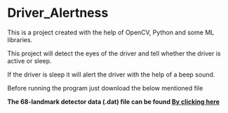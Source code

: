 # Driver_Alertness
<p>This is a project created with the help of OpenCV, Python and some ML libraries.</p>
<p>This project will detect the eyes of the driver and tell whether the driver is active or sleep.</p>
<p>If the driver is sleep it will alert the driver with the help of a beep sound.</p>
<p>Before running the program just download the below mentioned file</p>
<b>The 68-landmark detector data (.dat) file can be found <a href="http://dlib.net/files/shape_predictor_68_face_landmarks.dat.bz2"> By clicking here</a></B>
